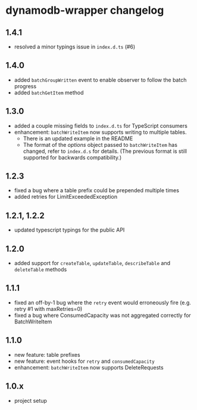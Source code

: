# dynamodb-wrapper changelog

## 1.4.1

- resolved a minor typings issue in `index.d.ts` (#6)

## 1.4.0

- added `batchGroupWritten` event to enable observer to follow the batch progress
- added `batchGetItem` method

## 1.3.0

- added a couple missing fields to `index.d.ts` for TypeScript consumers
- enhancement: `batchWriteItem` now supports writing to multiple tables.
    - There is an updated example in the README
    - The format of the *options* object passed to `batchWriteItem` has changed, refer to `index.d.s` for details. (The previous format is still supported for backwards compatibility.)

## 1.2.3

- fixed a bug where a table prefix could be prepended multiple times
- added retries for LimitExceededException

## 1.2.1, 1.2.2

- updated typescript typings for the public API

## 1.2.0

- added support for `createTable`, `updateTable`, `describeTable` and `deleteTable` methods

## 1.1.1

- fixed an off-by-1 bug where the `retry` event would erroneously fire (e.g. retry #1 with maxRetries=0)
- fixed a bug where ConsumedCapacity was not aggregated correctly for BatchWriteItem

## 1.1.0

- new feature: table prefixes
- new feature: event hooks for `retry` and `consumedCapacity`
- enhancement: `batchWriteItem` now supports DeleteRequests

## 1.0.x

- project setup